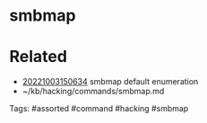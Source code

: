 # smbmap

# Related
- [20221003150634](/zet/20221003150634/README.md) smbmap default enumeration
- ~/kb/hacking/commands/smbmap.md

Tags:
    #assorted #command #hacking #smbmap
